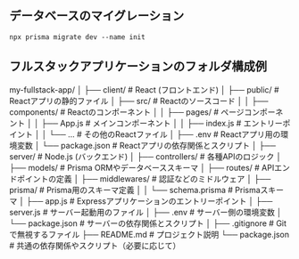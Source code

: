 ## データベースのマイグレーション
```
npx prisma migrate dev --name init
```

## フルスタックアプリケーションのフォルダ構成例
my-fullstack-app/
│
├── client/                # React (フロントエンド)
│   ├── public/            # Reactアプリの静的ファイル
│   ├── src/               # Reactのソースコード
│   │   ├── components/    # Reactのコンポーネント
│   │   ├── pages/         # ページコンポーネント
│   │   ├── App.js         # メインコンポーネント
│   │   ├── index.js       # エントリーポイント
│   │   └── ...            # その他のReactファイル
│   ├── .env               # Reactアプリ用の環境変数
│   └── package.json       # Reactアプリの依存関係とスクリプト
│
├── server/                # Node.js (バックエンド)
│   ├── controllers/       # 各種APIのロジック
│   ├── models/            # Prisma ORMやデータベーススキーマ
│   ├── routes/            # APIエンドポイントの定義
│   ├── middlewares/       # 認証などのミドルウェア
│   ├── prisma/            # Prisma用のスキーマ定義
│   │   └── schema.prisma  # Prismaスキーマ
│   ├── app.js             # Expressアプリケーションのエントリーポイント
│   ├── server.js          # サーバー起動用のファイル
│   ├── .env               # サーバー側の環境変数
│   └── package.json       # サーバーの依存関係とスクリプト
│
├── .gitignore             # Gitで無視するファイル
├── README.md              # プロジェクト説明
└── package.json           # 共通の依存関係やスクリプト（必要に応じて）